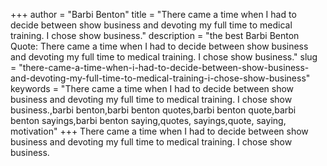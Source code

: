 +++
author = "Barbi Benton"
title = "There came a time when I had to decide between show business and devoting my full time to medical training. I chose show business."
description = "the best Barbi Benton Quote: There came a time when I had to decide between show business and devoting my full time to medical training. I chose show business."
slug = "there-came-a-time-when-i-had-to-decide-between-show-business-and-devoting-my-full-time-to-medical-training-i-chose-show-business"
keywords = "There came a time when I had to decide between show business and devoting my full time to medical training. I chose show business.,barbi benton,barbi benton quotes,barbi benton quote,barbi benton sayings,barbi benton saying,quotes, sayings,quote, saying, motivation"
+++
There came a time when I had to decide between show business and devoting my full time to medical training. I chose show business.
